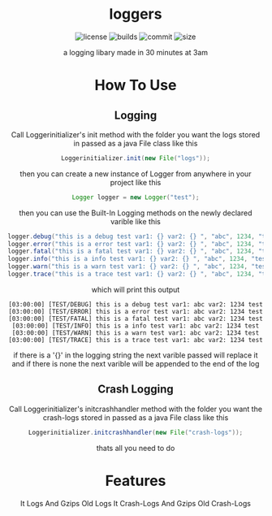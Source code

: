 <div align="center"> 

# loggers

![license](https://img.shields.io/github/license/IIpho3nix/loggers?style=for-the-badge)
![builds](https://img.shields.io/github/actions/workflow/status/IIpho3nix/loggers/gradle.yml?branch=main&style=for-the-badge)
![commit](https://img.shields.io/github/last-commit/IIpho3nix/loggers?style=for-the-badge)
![size](https://img.shields.io/github/repo-size/IIpho3nix/loggers?style=for-the-badge)

a logging libary made in 30 minutes at 3am

# How To Use

## Logging

Call Loggerinitializer's init method with the folder you want the logs stored in passed as a java File class like this

```java
Loggerinitializer.init(new File("logs"));
```

then you can create a new instance of Logger from anywhere in your project like this

```java
Logger logger = new Logger("test");
```

then you can use the Built-In Logging methods on the newly declared varible like this

```java
logger.debug("this is a debug test var1: {} var2: {} ", "abc", 1234, "test");
logger.error("this is a error test var1: {} var2: {} ", "abc", 1234, "test");
logger.fatal("this is a fatal test var1: {} var2: {} ", "abc", 1234, "test");
logger.info("this is a info test var1: {} var2: {} ", "abc", 1234, "test");
logger.warn("this is a warn test var1: {} var2: {} ", "abc", 1234, "test");
logger.trace("this is a trace test var1: {} var2: {} ", "abc", 1234, "test");
```

which will print this output

```
[03:00:00] [TEST/DEBUG] this is a debug test var1: abc var2: 1234 test
[03:00:00] [TEST/ERROR] this is a error test var1: abc var2: 1234 test
[03:00:00] [TEST/FATAL] this is a fatal test var1: abc var2: 1234 test
[03:00:00] [TEST/INFO] this is a info test var1: abc var2: 1234 test
[03:00:00] [TEST/WARN] this is a warn test var1: abc var2: 1234 test
[03:00:00] [TEST/TRACE] this is a trace test var1: abc var2: 1234 test
```

if there is a '{}' in the logging string the next varible passed will   replace it and if there is none the next varible will be appended to the end of the log

## Crash Logging

Call Loggerinitializer's initcrashhandler method with the folder you want the crash-logs stored in passed as a java File class like this

```java
Loggerinitializer.initcrashhandler(new File("crash-logs"));
```

thats all you need to do

# Features

It Logs And Gzips Old Logs
It Crash-Logs And Gzips Old Crash-Logs

</div>
